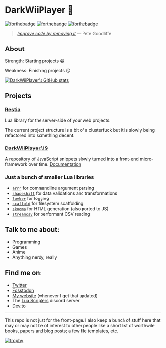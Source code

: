 # DarkWiiPlayer 💜

[![forthebadge](https://forthebadge.com/images/badges/kinda-sfw.svg)](https://forthebadge.com)
[![forthebadge](https://forthebadge.com/images/badges/powered-by-oxygen.svg)](https://forthebadge.com)
[![forthebadge](https://forthebadge.com/images/badges/uses-badges.svg)](https://forthebadge.com)

> [*Improve code by removing it*](https://97-things-every-x-should-know.gitbooks.io/97-things-every-programmer-should-know/content/en/thing_39/)
> — Pete Goodliffe

## About

Strength: Starting projects 😁

Weakness: Finishing projects 😖

[![DarkWiiPlayer's GitHub stats](https://github-readme-stats.vercel.app/api?username=darkwiiplayer)](https://github.com/DarkWiiPlayer?tab=repositories)

## Projects

### [Restia](https://github.com/darkwiiplayer/restia)

Lua library for the server-side of your web projects.

The current project structure is a bit of a clusterfuck but it is slowly being
refactored into something decent.

### [DarkWiiPlayer/JS](https://github.com/darkwiiplayer/js)

A repository of JavaScript snippets slowly turned into a front-end
micro-framework over time. [Documentation](https://darkwiiplayer.github.io/js/)

### Just a bunch of smaller Lua libraries

- [`arrr`](https://github.com/DarkWiiPlayer/arrr) for commandline argument parsing
- [`shapeshift`](https://github.com/DarkWiiPlayer/shapeshift) for data validations and transformations
- [`lumber`](https://github.com/DarkWiiPlayer/lumber) for logging
- [`scaffold`](https://github.com/DarkWiiPlayer/scaffold) for filesystem scaffolding
- [`skooma`](https://github.com/DarkWiiPlayer/skooma) for HTML generation (also ported to JS)
- [`streamcsv`](https://github.com/DarkWiiPlayer/streamcsv) for performant CSV reading

## Talk to me about:

- Programming
- Games
- Anime
- Anything nerdy, really

## Find me on:

- [Twitter](https://twitter.com/DarkWiiPlayer)
- [Fosstodon](https://fosstodon.org/@darkwiiplayer)
- [My website](https://darkwiiplayer.com) (whenever I get that updated)
- The [Lua Scripters](https://discord.gg/7wu7ZsW) discord server
- [Dev.to](https://dev.to/darkwiiplayer)

-----

This repo is not just for the front-page.
I also keep a bunch of stuff here that may or may not be of interest to other
people like a short list of worthwile books, papers and blog posts;
a few file templates, etc.

[![trophy](https://github-profile-trophy.vercel.app/?username=darkwiiplayer)](https://github.com/DarkWiiPlayer?tab=repositories)
